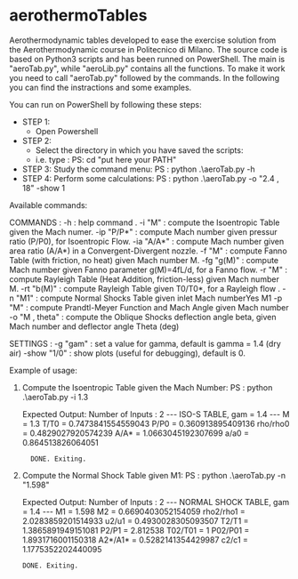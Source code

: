 # aerothermoTables
Aerothermodynamic tables developed to ease the exercise solution from the Aerothermodynamic course in Politecnico di Milano.
The source code is based on Python3 scripts and has been runned on PowerShell. 
The main is "aeroTab.py", while "aeroLib.py" contains all the functions.
To make it work you need to call "aeroTab.py" followed by the commands.
In the following you can find the instractions and some examples.

You can run on PowerShell by following these steps:
- STEP 1: 
  - Open Powershell
- STEP 2: 
  - Select the directory in which you have saved the scripts: 
  - i.e. type :
    PS: cd "put here your PATH"
- STEP 3:
    Study the command menu:
    PS : python .\aeroTab.py -h
 - STEP 4: 
    Perform some calculations:
    PS : python .\aeroTab.py -o "2.4 , 18"  -show 1

Available commands:

COMMANDS       :
 -h              : help command .
 -i "M"          : compute the Isoentropic Table given the Mach numer.
 -ip "P/P*"      : compute Mach number given pressur ratio (P/P0), for Isoentropic Flow.
 -ia "A/A*"      : compute Mach number given area ratio (A/A*) in a Convergent-Divergent nozzle.
 -f "M"          : compute Fanno Table (with friction, no heat) given Mach number M.
 -fg "g(M)"      : compute Mach number given Fanno parameter g(M)=4fL/d, for a Fanno flow.
 -r "M"          : compute Rayleigh Table (Heat Addition, friction-less) given Mach number M.
 -rt "b(M)"      : compute Rayleigh Table given T0/T0*, for a Rayleigh flow .
 -n "M1"         : compute Normal Shocks Table given inlet Mach numberYes  M1
 -p "M"          : compute Prandtl-Meyer Function and Mach Angle  given Mach number
 -o "M , theta"  : compute the Oblique Shocks deflection angle beta, given Mach number and deflector angle Theta (deg)

SETTINGS   :
 -g "gam"    : set a value for gamma, default is gamma = 1.4 (dry air)
 -show "1/0" : show plots (useful for debugging), default is 0.
 
 Example of usage: 
 1. Compute the Isoentropic Table given the Mach Number:
    PS : python .\aeroTab.py -i 1.3
    
    Expected Output: 
          Number of Inputs :  2
          --- ISO-S TABLE, gam =  1.4  ---
          M =  1.3
          T/T0 = 0.7473841554559043
          P/P0 = 0.360913895409136
          rho/rho0 = 0.4829027920574239
          A/A* = 1.0663045192307699
          a/a0 = 0.864513826064051

          DONE. Exiting.
  
 2. Compute the Normal Shock Table given M1:
    PS : python .\aeroTab.py -n "1.598" 
  
    Expected Output: 
        Number of Inputs :  2
        --- NORMAL SHOCK TABLE, gam =  1.4  ---
        M1 =  1.598
        M2 =  0.6690403052154059
        rho2/rho1 = 2.0283859201514933
        u2/u1 = 0.4930028305093507
        T2/T1 = 1.3865891949151081
        P2/P1 = 2.812538
        T02/T01 = 1
        P02/P01 = 1.8931716001150318
        A2*/A1* = 0.5282141354429987
        c2/c1 = 1.1775352202440095

        DONE. Exiting.
 
